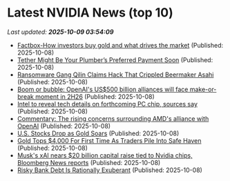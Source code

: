 # Latest NVIDIA News (top 10)
_Last updated: **2025-10-09 03:54:09**_

- [Factbox-How investors buy gold and what drives the market](https://biztoc.com/x/baf9d48a56200b57) (Published: 2025-10-08)
- [Tether Might Be Your Plumber’s Preferred Payment Soon](https://biztoc.com/x/2d11f5fcfed911dc) (Published: 2025-10-08)
- [Ransomware Gang Qilin Claims Hack That Crippled Beermaker Asahi](https://biztoc.com/x/315de1b6239e291e) (Published: 2025-10-08)
- [Boom or bubble: OpenAI's US$500 billion alliances will face make-or-break moment in 2H26](https://www.digitimes.com/news/a20251008PD200/openai-infrastructure-2026-microsoft-nvidia.html) (Published: 2025-10-08)
- [Intel to reveal tech details on forthcoming PC chip, sources say](https://economictimes.indiatimes.com/tech/technology/intel-to-reveal-tech-details-on-forthcoming-pc-chip-sources-say/articleshow/124375845.cms) (Published: 2025-10-08)
- [Commentary: The rising concerns surrounding AMD's alliance with OpenAI](https://www.digitimes.com/news/a20251008PD208/amd-openai-nvidia-ai-chip-market.html) (Published: 2025-10-08)
- [U.S. Stocks Drop as Gold Soars](https://biztoc.com/x/203ac7398ad4fd43) (Published: 2025-10-08)
- [Gold Tops $4,000 For First Time As Traders Pile Into Safe Haven](https://www.ibtimes.com/gold-tops-4000-first-time-traders-pile-safe-haven-3786108) (Published: 2025-10-08)
- [Musk's xAI nears $20 billion capital raise tied to Nvidia chips, Bloomberg News reports](https://economictimes.indiatimes.com/tech/artificial-intelligence/musks-xai-nears-20-billion-capital-raise-tied-to-nvidia-chips-bloomberg-news-reports/articleshow/124375666.cms) (Published: 2025-10-08)
- [Risky Bank Debt Is Rationally Exuberant](https://biztoc.com/x/034d15f88d05c986) (Published: 2025-10-08)

